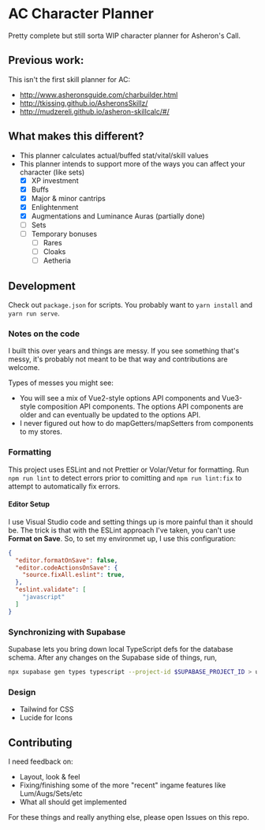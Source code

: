 # AC Character Planner

Pretty complete but still sorta WIP character planner for Asheron's Call.

## Previous work:

This isn't the first skill planner for AC:

- http://www.asheronsguide.com/charbuilder.html
- http://tkissing.github.io/AsheronsSkillz/
- http://mudzereli.github.io/asheron-skillcalc/#/

## What makes this different?

- This planner calculates actual/buffed stat/vital/skill values
- This planner intends to support more of the ways you can affect your character (like sets)
  - [x] XP investment
  - [x] Buffs
  - [x] Major & minor cantrips
  - [x] Enlightenment
  - [x] Augmentations and Luminance Auras (partially done)
  - [ ] Sets
  - [ ] Temporary bonuses
    - [ ] Rares
    - [ ] Cloaks
    - [ ] Aetheria

## Development

Check out `package.json` for scripts. You probably want to `yarn install` and `yarn run serve`.

### Notes on the code

I built this over years and things are messy.
If you see something that's messy, it's probably not meant to be that way and contributions are welcome.

Types of messes you might see:

- You will see a mix of Vue2-style options API components and Vue3-style composition API components. The options API components are older and can eventually be updated to the options API.
- I never figured out how to do mapGetters/mapSetters from components to my stores.

### Formatting

This project uses ESLint and not Prettier or Volar/Vetur for formatting.
Run `npm run lint` to detect errors prior to comitting and `npm run lint:fix` to attempt to automatically fix errors.

#### Editor Setup

I use Visual Studio code and setting things up is more painful than it should be.
The trick is that with the ESLint approach I've taken, you can't use **Format on Save**.
So, to set my environmet up, I use this configuration:

```json
{
  "editor.formatOnSave": false,
  "editor.codeActionsOnSave": {
    "source.fixAll.eslint": true,
  },
  "eslint.validate": [
    "javascript"
  ]
}
```

### Synchronizing with Supabase

Supabase lets you bring down local TypeScript defs for the database schema.
After any changes on the Supabase side of things, run,

```sh
npx supabase gen types typescript --project-id $SUPABASE_PROJECT_ID > utils/database-generated.types.ts
```

### Design

- Tailwind for CSS
- Lucide for Icons

## Contributing

I need feedback on:

- Layout, look & feel
- Fixing/finishing some of the more "recent" ingame features like Lum/Augs/Sets/etc
- What all should get implemented

For these things and really anything else, please open Issues on this repo.
